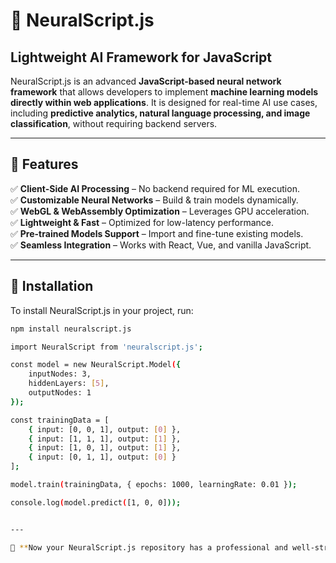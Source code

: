 # 🤖 NeuralScript.js  

## **Lightweight AI Framework for JavaScript**  

NeuralScript.js is an advanced **JavaScript-based neural network framework** that allows developers to implement **machine learning models directly within web applications**. It is designed for real-time AI use cases, including **predictive analytics, natural language processing, and image classification**, without requiring backend servers.  

---

## 🚀 **Features**  
✅ **Client-Side AI Processing** – No backend required for ML execution.  
✅ **Customizable Neural Networks** – Build & train models dynamically.  
✅ **WebGL & WebAssembly Optimization** – Leverages GPU acceleration.  
✅ **Lightweight & Fast** – Optimized for low-latency performance.  
✅ **Pre-trained Models Support** – Import and fine-tune existing models.  
✅ **Seamless Integration** – Works with React, Vue, and vanilla JavaScript.  

---

## 🔧 **Installation**  
To install NeuralScript.js in your project, run:  
```sh
npm install neuralscript.js  

import NeuralScript from 'neuralscript.js';  

const model = new NeuralScript.Model({  
    inputNodes: 3,  
    hiddenLayers: [5],  
    outputNodes: 1  
});  

const trainingData = [  
    { input: [0, 0, 1], output: [0] },  
    { input: [1, 1, 1], output: [1] },  
    { input: [1, 0, 1], output: [1] },  
    { input: [0, 1, 1], output: [0] }  
];  

model.train(trainingData, { epochs: 1000, learningRate: 0.01 });  

console.log(model.predict([1, 0, 0]));  


---

🚀 **Now your NeuralScript.js repository has a professional and well-structured README!** Let me know if you need any modifications. 😃
